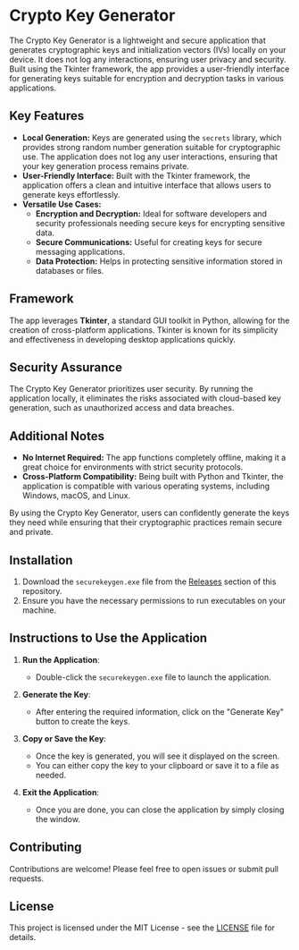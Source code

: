 # Crypto Key Generator

The Crypto Key Generator is a lightweight and secure application that generates cryptographic keys and initialization vectors (IVs) locally on your device. It does not log any interactions, ensuring user privacy and security. Built using the Tkinter framework, the app provides a user-friendly interface for generating keys suitable for encryption and decryption tasks in various applications.

## Key Features
- **Local Generation:** Keys are generated using the `secrets` library, which provides strong random number generation suitable for cryptographic use. The application does not log any user interactions, ensuring that your key generation process remains private.
- **User-Friendly Interface:** Built with the Tkinter framework, the application offers a clean and intuitive interface that allows users to generate keys effortlessly.
- **Versatile Use Cases:**
  - **Encryption and Decryption:** Ideal for software developers and security professionals needing secure keys for encrypting sensitive data.
  - **Secure Communications:** Useful for creating keys for secure messaging applications.
  - **Data Protection:** Helps in protecting sensitive information stored in databases or files.

## Framework
The app leverages **Tkinter**, a standard GUI toolkit in Python, allowing for the creation of cross-platform applications. Tkinter is known for its simplicity and effectiveness in developing desktop applications quickly.

## Security Assurance
The Crypto Key Generator prioritizes user security. By running the application locally, it eliminates the risks associated with cloud-based key generation, such as unauthorized access and data breaches.

## Additional Notes
- **No Internet Required:** The app functions completely offline, making it a great choice for environments with strict security protocols.
- **Cross-Platform Compatibility:** Being built with Python and Tkinter, the application is compatible with various operating systems, including Windows, macOS, and Linux.

By using the Crypto Key Generator, users can confidently generate the keys they need while ensuring that their cryptographic practices remain secure and private.

## Installation

1. Download the `securekeygen.exe` file from the [Releases](https://github.com/logandwaters/securekeygen/releases) section of this repository.
2. Ensure you have the necessary permissions to run executables on your machine.

## Instructions to Use the Application

1. **Run the Application**:
   - Double-click the `securekeygen.exe` file to launch the application. 

2. **Generate the Key**:
   - After entering the required information, click on the "Generate Key" button to create the keys.

3. **Copy or Save the Key**:
   - Once the key is generated, you will see it displayed on the screen.
   - You can either copy the key to your clipboard or save it to a file as needed.

4. **Exit the Application**:
   - Once you are done, you can close the application by simply closing the window.

## Contributing

Contributions are welcome! Please feel free to open issues or submit pull requests.

## License

This project is licensed under the MIT License - see the [LICENSE](LICENSE) file for details.
